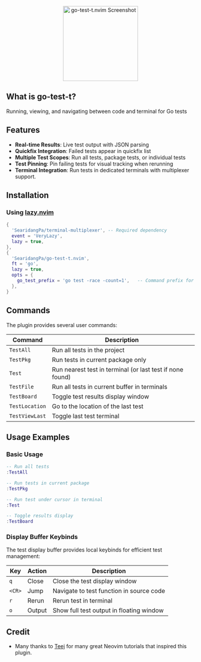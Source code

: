 <p align="center">
<img src="https://github.com/user-attachments/assets/819eb2ae-7ccd-4d64-a74c-0b6a84cdcbcb" width="200" alt="go-test-t.nvim Screenshot">
</p>

## What is go-test-t?

Running, viewing, and navigating between code and terminal for Go tests 

## Features

- **Real-time Results**: Live test output with JSON parsing
- **Quickfix Integration**: Failed tests appear in quickfix list
- **Multiple Test Scopes**: Run all tests, package tests, or individual tests
- **Test Pinning**: Pin failing tests for visual tracking when rerunning
- **Terminal Integration**: Run tests in dedicated terminals with multiplexer support. 


## Installation

### Using [lazy.nvim](https://github.com/folke/lazy.nvim)

```lua
{
  'SearidangPa/terminal-multiplexer', -- Required dependency
  event = 'VeryLazy',
  lazy = true,
},
{
  'SearidangPa/go-test-t.nvim',
  ft = 'go',
  lazy = true,
  opts = {
    go_test_prefix = 'go test -race -count=1',   -- Command prefix for running tests
  },
}
```


## Commands

The plugin provides several user commands:

| Command | Description |
|---------|-------------|
| `TestAll` | Run all tests in the project |
| `TestPkg` | Run tests in current package only |
| `Test` | Run nearest test in terminal (or last test if none found) |
| `TestFile` | Run all tests in current buffer in terminals |
| `TestBoard` | Toggle test results display window |
| `TestLocation` | Go to the location of the last test |
| `TestViewLast` | Toggle last test terminal |

## Usage Examples

### Basic Usage

```lua
-- Run all tests
:TestAll

-- Run tests in current package
:TestPkg

-- Run test under cursor in terminal
:Test

-- Toggle results display
:TestBoard
```




### Display Buffer Keybinds
The test display buffer provides local keybinds for efficient test management:

| Key | Action | Description |
|-----|--------|-------------|
| `q` | Close | Close the test display window |
| `<CR>` | Jump | Navigate to test function in source code |
| `r` | Rerun | Rerun test in terminal |
| `o` | Output | Show full test output in floating window |



## Credit

* Many thanks to [Teej](https://www.youtube.com/@teej_dv) for many great Neovim tutorials that inspired this plugin.

